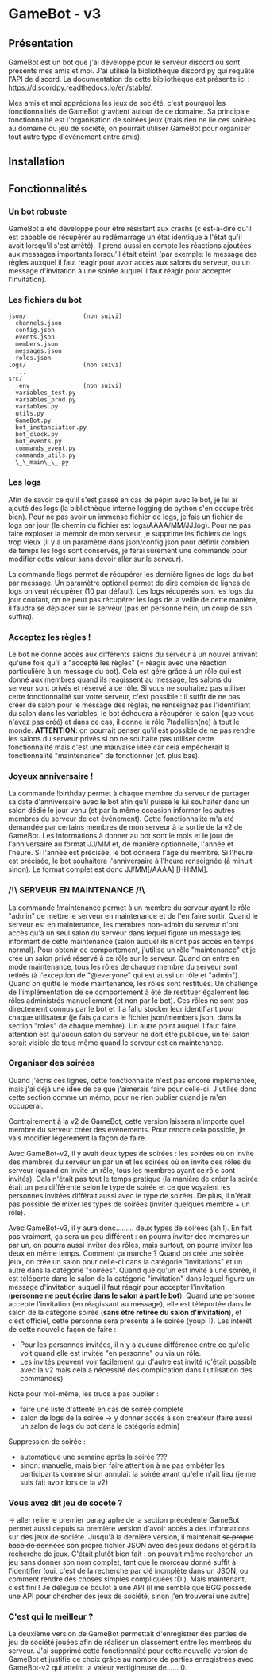 # GameBot - v3

## Présentation

GameBot est un bot que j'ai développé pour le serveur discord où sont présents mes amis et moi. J'ai utilisé la bibliothèque discord.py qui requête l'API de discord. La documentation de cette bibliothèque est présente ici : https://discordpy.readthedocs.io/en/stable/.

Mes amis et moi apprécions les jeux de société, c'est pourquoi les fonctionnalités de GameBot gravitent autour de ce domaine. Sa principale fonctionnalité est l'organisation de soirées jeux (mais rien ne lie ces soirées au domaine du jeu de société, on pourrait utiliser GameBot pour organiser tout autre type d'événement entre amis).

## Installation

## Fonctionnalités

### Un bot robuste

GameBot a été développé pour être résistant aux crashs (c'est-à-dire qu'il est capable de récupérer au redémarrage un état identique à l'état qu'il avait lorsqu'il s'est arrêté). Il prend aussi en compte les réactions ajoutées aux messages importants lorsqu'il était éteint (par exemple: le message des règles auxquel il faut réagir pour avoir accès aux salons du serveur, ou un message d'invitation à une soirée auquel il faut réagir pour accepter l'invitation).

### Les fichiers du bot

```
json/                (non suivi)
  channels.json
  config.json
  events.json
  members.json
  messages.json
  roles.json
logs/                (non suivi)
  ...
src/
  .env               (non suivi)
  variables_test.py
  variables_prod.py
  variables.py
  utils.py
  GameBot.py
  bot_instanciation.py
  bot_clock.py
  bot_events.py
  commands_event.py
  commands_utils.py
  \_\_main\_\_.py
```



### Les logs

Afin de savoir ce qu'il s'est passé en cas de pépin avec le bot, je lui ai ajouté des logs (la bibliothèque interne logging de python s'en occupe très bien). Pour ne pas avoir un immense fichier de logs, je fais un fichier de logs par jour (le chemin du fichier est logs/AAAA/MM/JJ.log). Pour ne pas faire exploser la mémoir de mon serveur, je supprime les fichiers de logs trop vieux (il y a un paramètre dans json/config.json pour définir combien de temps les logs sont conservés, je ferai sûrement une commande pour modifier cette valeur sans devoir aller sur le serveur).

La commande !logs permet de récupérer les dernière lignes de logs du bot par message. Un paramètre optionel permet de dire combien de lignes de logs on veut récupérer (10 par défaut). Les logs récupérés sont les logs du jour courant, on ne peut pas récupérer les logs de la veille de cette manière, il faudra se déplacer sur le serveur (pas en personne hein, un coup de ssh suffira).

### Acceptez les règles !

Le bot ne donne accès aux différents salons du serveur à un nouvel arrivant qu'une fois qu'il a "accepté les règles" (= réagis avec une réaction particulière à un message du bot). Cela est géré grâce à un rôle qui est donné aux membres quand ils réagissent au message, les salons du serveur sont privés et réservé à ce rôle. Si vous ne souhaitez pas utiliser cette fonctionnalité sur votre serveur, c'est possible : il suffit de ne pas créer de salon pour le message des règles, ne renseignez pas l'identifiant du salon dans les variables, le bot échouera à récupérer le salon (que vous n'avez pas créé) et dans ce cas, il donne le rôle 7tadellien(ne) à tout le monde. __ATTENTION__: on pourrait penser qu'il est possible de ne pas rendre les salons du serveur privés si on ne souhaite pas utiliser cette fonctionnalité mais c'est une mauvaise idée car cela empêcherait la fonctionnalité "maintenance" de fonctionner (cf. plus bas).

### Joyeux anniversaire !

La commande !birthday permet à chaque membre du serveur de partager sa date d'anniversaire avec le bot afin qu'il puisse le lui souhaiter dans un salon dédié le jour venu (et par la même occasion informer les autres membres du serveur de cet événement). Cette fonctionnalité m'a été demandée par certains membres de mon serveur à la sortie de la v2 de GameBot. Les informations à donner au bot sont le mois et le jour de l'anniversaire au format JJ/MM et, de manière optionnelle, l'année et l'heure. Si l'année est précisée, le bot donnera l'âge du membre. Si l'heure est précisée, le bot souhaitera l'anniversaire à l'heure renseignée (à minuit sinon). Le format complet est donc JJ/MM\[\/AAAA\] \[HH:MM\].

### /!\ SERVEUR EN MAINTENANCE /!\

La commande !maintenance permet à un membre du serveur ayant le rôle "admin" de mettre le serveur en maintenance et de l'en faire sortir. Quand le serveur est en maintenance, les membres non-admin du serveur n'ont accès qu'à un seul salon du serveur dans lequel figure un message les informant de cette maintenance (salon auquel ils n'ont pas accès en temps normal). Pour obtenir ce comportement, j'utilise un rôle "maintenance" et je crée un salon privé réservé à ce rôle sur le serveur. Quand on entre en mode maintenance, tous les rôles de chaque membre du serveur sont retirés (à l'exception de "@everyone" qui est aussi un rôle et "admin"). Quand on quitte le mode maintenance, les rôles sont restitués. Un challenge de l'implémentation de ce comportement à été de restituer également les rôles administrés manuellement (et non par le bot). Ces rôles ne sont pas directement connus par le bot et il a fallu stocker leur identifiant pour chaque utilisateur (je fais ça dans le fichier json/members.json, dans la section "roles" de chaque membre). Un autre point auquel il faut faire attention est qu'aucun salon du serveur ne doit être publique, un tel salon serait visible de tous même quand le serveur est en maintenance.

### Organiser des soirées

Quand j'écris ces lignes, cette fonctionnalité n'est pas encore implémentée, mais j'ai déjà une idée de ce que j'aimerais faire pour celle-ci. J'utilise donc cette section comme un mémo, pour ne rien oublier quand je m'en occuperai.

Contrairement à la v2 de GameBot, cette version laissera n'importe quel membre du serveur créer des événements. Pour rendre cela possible, je vais modifier légèrement la façon de faire.

Avec GameBot-v2, il y avait deux types de soirées : les soirées où on invite des membres du serveur un par un et les soirées où on invite des rôles du serveur (quand on invite un rôle, tous les membres ayant ce rôle sont invités). Cela n'était pas tout le temps pratique (la manière de créer la soirée était un peu différente selon le type de soirée et ce que voyaient les personnes invitées différait aussi avec le type de soirée). De plus, il n'était pas possible de mixer les types de soirées (inviter quelques membre + un rôle).

Avec GameBot-v3, il y aura donc......... deux types de soirées (ah !). En fait pas vraiment, ça sera un peu différent : on pourra inviter des membres un par un, on pourra aussi inviter des rôles, mais surtout, on pourra inviter les deux en même temps. Comment ça marche ? Quand on crée une soirée jeux, on crée un salon pour celle-ci dans la catégorie "invitations" et un autre dans la catégorie "soirées". Quand quelqu'un est invité à une soirée, il est téléporté dans le salon de la catégorie "invitation" dans lequel figure un message d'invitation auquel il faut réagir pour accepter l'invitation (**personne ne peut écrire dans le salon à part le bot**). Quand une personne accepte l'invitation (en réagissant au message), elle est téléportée dans le salon de la catégorie soirée (**sans être retirée du salon d'invitation**), et c'est officiel, cette personne sera présente à le soirée (youpi !).
Les intérêt de cette nouvelle façon de faire :
- Pour les personnes invitées, il n'y a aucune différence entre ce qu'elle voit quand elle est invitée "en personne" ou via un rôle.
- Les invités peuvent voir facilement qui d'autre est invité (c'était possible avec la v2 mais cela a nécessité des complication dans l'utilisation des commandes)

Note pour moi-même, les trucs à pas oublier :

- faire une liste d'attente en cas de soirée complète
- salon de logs de la soirée -> y donner accès à son créateur (faire aussi un salon de logs du bot dans la catégorie admin)

Suppression de soirée :
- automatique une semaine après la soirée ???
- sinon: manuelle, mais bien faire attention à ne pas embêter les participants comme si on annulait la soirée avant qu'elle n'ait lieu (je me suis fait avoir lors de la v2)

### Vous avez dit jeu de socété ?

-> aller relire le premier paragraphe de la section précédente
GameBot permet aussi depuis sa première version d'avoir accès à des informations sur des jeux de sociéte. Jusqu'à la dernière version, il maintenait ~~sa propre base de données~~ son propre fichier JSON avec des jeux dedans et gérait la recherche de jeux. C'était plutôt bien fait : on pouvait même rechercher un jeu sans donner son nom complet, tant que le morceau donné suffit à l'identifier (oui, c'est de la recherche par clé incmplète dans un JSON, ou comment rendre des choses simples compliquées :D ). Mais maintenant, c'est fini ! Je délègue ce boulot à une API (il me semble que BGG possède une API pour chercher des jeux de société, sinon j'en trouverai une autre)

### C'est qui le meilleur ?

La deuxième version de GameBot permettait d'enregistrer des parties de jeu de société jouées afin de réaliser un classement entre les membres du serveur. J'ai supprimé cette fonctionnalité pour cette nouvelle version de GameBot et justifie ce choix grâce au nombre de parties enregistrées avec GameBot-v2 qui atteint la valeur vertigineuse de...... 0.